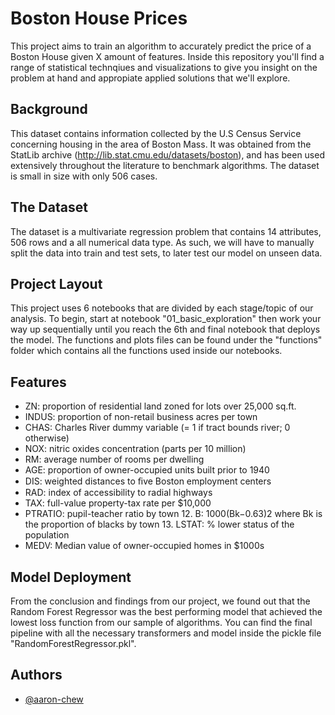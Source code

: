 
# Boston House Prices

This project aims to train an algorithm to accurately predict the price of a Boston House given X amount of features. Inside this repository you'll find a range of statistical technqiues and visualizations to give you insight on the problem at hand and appropiate applied solutions that we'll explore. 

## Background
This dataset contains information collected by the U.S Census Service concerning housing in the area of Boston Mass. It was obtained from the StatLib archive (http://lib.stat.cmu.edu/datasets/boston), and has been used extensively throughout the literature to benchmark algorithms. The dataset is small in size with only 506 cases.

## The Dataset
The dataset is a multivariate regression problem that contains 14 attributes, 506 rows and a all numerical data type. As such, we will have to manually split the data into train and test sets, to later test our model on unseen data.

## Project Layout 
This project uses 6 notebooks that are divided by each stage/topic of our analysis. To begin, start at notebook "01_basic_exploration" then work your way up sequentially until you reach the 6th and final notebook that deploys the model. The functions and plots files can be found under the "functions" folder which contains all the functions used inside our notebooks.

## Features
* ZN: proportion of residential land zoned for lots over 25,000 sq.ft.
* INDUS: proportion of non-retail business acres per town
* CHAS: Charles River dummy variable (= 1 if tract bounds river; 0 otherwise)
* NOX: nitric oxides concentration (parts per 10 million)
* RM: average number of rooms per dwelling
* AGE: proportion of owner-occupied units built prior to 1940
* DIS: weighted distances to ﬁve Boston employment centers
* RAD: index of accessibility to radial highways
* TAX: full-value property-tax rate per $10,000
* PTRATIO: pupil-teacher ratio by town 12. B: 1000(Bk−0.63)2 where Bk is the proportion of blacks by town 13. LSTAT: % lower status of the population
* MEDV: Median value of owner-occupied homes in $1000s

## Model Deployment
From the conclusion and findings from our project, we found out that the Random Forest Regressor was the best performing model that achieved the lowest loss function from our sample of algorithms. You can find the final pipeline with all the necessary transformers and model inside the pickle file "RandomForestRegressor.pkl".


## Authors

- [@aaron-chew](https://github.com/aaron-chew)

